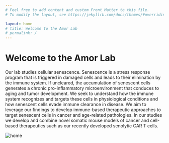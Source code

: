 ```yaml
---
# Feel free to add content and custom Front Matter to this file.
# To modify the layout, see https://jekyllrb.com/docs/themes/#overriding-theme-defaults

layout: home
# title: Welcome to the Amor Lab
# permalink: /
---
```


# Welcome to the Amor Lab

Our lab studies cellular senescence. Senescence is a stress response program that is triggered in damaged cells and leads to their elimination by the immune system. If uncleared, the accumulation of senescent cells generates a chronic pro-inflammatory microenvironment that conduces to aging and tumor development. We seek to understand how the immune system recognizes and targets these cells in physiological conditions and how senescent cells evade immune clearance in disease. We aim to leverage our findings to develop immune-based therapeutic approaches to target senescent cells in cancer and age-related pathologies. In our studies we develop and combine novel somatic mouse models of cancer and cell-based therapeutics such as our recently developed senolytic CAR T cells.


![home](../img/home.png)
